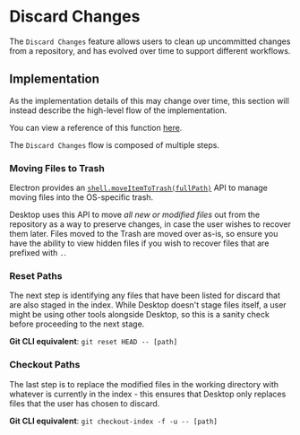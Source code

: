 # Discard Changes

The `Discard Changes` feature allows users to clean up uncommitted changes from
a repository, and has evolved over time to support different workflows.

## Implementation

As the implementation details of this may change over time, this section will
instead describe the high-level flow of the implementation.

You can view a reference of this function [here](https://github.com/desktop/desktop/blob/2b111155914cb44824b39ee197deed23bb825a1a/app/src/lib/stores/git-store.ts#L1066).

The `Discard Changes` flow is composed of multiple steps.

### Moving Files to Trash

Electron provides an [`shell.moveItemToTrash(fullPath)`](https://electronjs.org/docs/api/shell#shellmoveitemtotrashfullpath)
API to manage moving files into the OS-specific trash.

Desktop uses this API to move _all new or modified files_ out from the
repository as a way to preserve changes, in case the user wishes to recover
them later. Files moved to the Trash are moved over as-is, so ensure you have
the ability to view hidden files if you wish to recover files that are prefixed
with `.`.

### Reset Paths

The next step is identifying any files that have been listed for discard that
are also staged in the index. While Desktop doesn't stage files itself, a user
might be using other tools alongside Desktop, so this is a sanity check before
proceeding to the next stage.

**Git CLI equivalent**: `git reset HEAD -- [path]`

### Checkout Paths

The last step is to replace the modified files in the working directory with
whatever is currently in the index - this ensures that Desktop only replaces
files that the user has chosen to discard.

**Git CLI equivalent**: `git checkout-index -f -u -- [path]`
